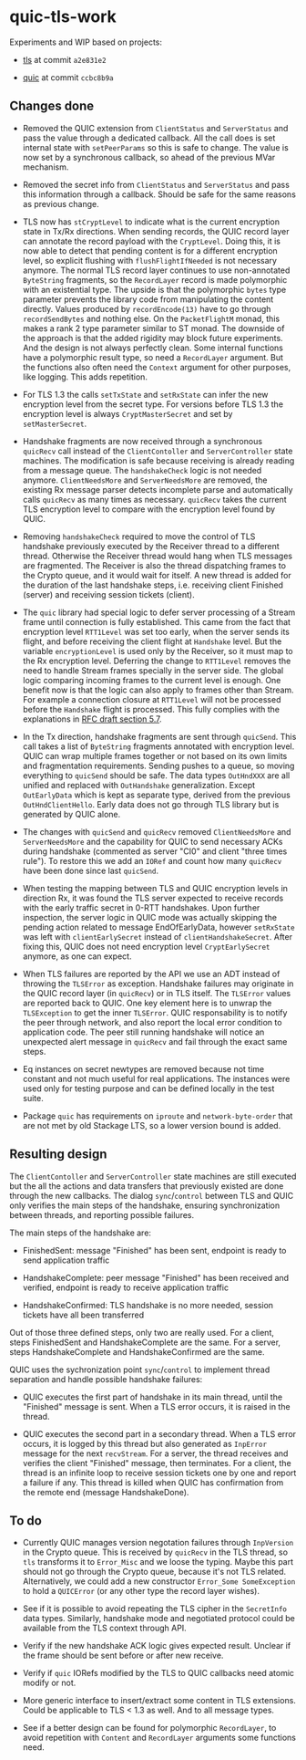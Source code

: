 # quic-tls-work

Experiments and WIP based on projects:

- [tls](https://github.com/vincenthz/hs-tls) at commit `a2e831e2`

- [quic](https://github.com/kazu-yamamoto/quic) at commit `ccbc8b9a`

## Changes done

- Removed the QUIC extension from `ClientStatus` and `ServerStatus` and pass the
  value through a dedicated callback.  All the call does is set internal state
  with `setPeerParams` so this is safe to change.  The value is now set by a
  synchronous callback, so ahead of the previous MVar mechanism.

- Removed the secret info from `ClientStatus` and `ServerStatus` and pass this
  information through a callback.  Should be safe for the same reasons as
  previous change.

- TLS now has `stCryptLevel` to indicate what is the current encryption state in
  Tx/Rx directions.  When sending records, the QUIC record layer can annotate
  the record payload with the `CryptLevel`.  Doing this, it is now able to
  detect that pending content is for a different encryption level, so explicit
  flushing with `flushFlightIfNeeded` is not necessary anymore.  The normal TLS
  record layer continues to use non-annotated `ByteString` fragments, so the
  `RecordLayer` record is made polymorphic with an existential type.  The upside
  is that the polymorphic `bytes` type parameter prevents the library code from
  manipulating the content directly.  Values produced by `recordEncode(13)` have
  to go through `recordSendBytes` and nothing else.  On the `PacketFlightM`
  monad, this makes a rank 2 type parameter similar to ST monad.  The downside
  of the approach is that the added rigidity may block future experiments.  And
  the design is not always perfectly clean.  Some internal functions have a
  polymorphic result type, so need a `RecordLayer` argument.  But the functions
  also often need the `Context` argument for other purposes, like logging.  This
  adds repetition.

- For TLS 1.3 the calls `setTxState` and `setRxState` can infer the new
  encryption level from the secret type.  For versions before TLS 1.3 the
  encryption level is always `CryptMasterSecret` and set by `setMasterSecret`.

- Handshake fragments are now received through a synchronous `quicRecv` call
  instead of the `ClientContoller` and `ServerController` state machines.  The
  modification is safe because receiving is already reading from a message
  queue.  The `handshakeCheck` logic is not needed anymore.  `ClientNeedsMore`
  and `ServerNeedsMore` are removed, the existing Rx message parser detects
  incomplete parse and automatically calls `quicRecv` as many times as
  necessary.  `quicRecv` takes the current TLS encryption level to compare with
  the encryption level found by QUIC.

- Removing `handshakeCheck` required to move the control of TLS handshake
  previously executed by the Receiver thread to a different thread.  Otherwise
  the Receiver thread would hang when TLS messages are fragmented.  The Receiver
  is also the thread dispatching frames to the Crypto queue, and it would wait
  for itself.  A new thread is added for the duration of the last handshake
  steps, i.e. receiving client Finished (server) and receiving session tickets
  (client).

- The `quic` library had special logic to defer server processing of a Stream
  frame until connection is fully established.  This came from the fact that
  encryption level `RTT1Level` was set too early, when the server sends its
  flight, and before receiving the client flight at `Handshake` level.  But the
  variable `encryptionLevel` is used only by the Receiver, so it must map to the
  Rx encryption level.  Deferring the change to `RTT1Level` removes the need to
  handle Stream frames specially in the server side.  The global logic comparing
  incoming frames to the current level is enough.  One benefit now is that the
  logic can also apply to frames other than Stream.  For example a connection
  closure at `RTT1Level` will not be processed before the `Handshake` flight is
  processed.  This fully complies with the explanations in [RFC draft section
  5.7](https://tools.ietf.org/html/draft-ietf-quic-tls-27#section-5.7).

- In the Tx direction, handshake fragments are sent through `quicSend`.  This
  call takes a list of `ByteString` fragments annotated with encryption level.
  QUIC can wrap multiple frames together or not based on its own limits and
  fragmentation requirements.  Sending pushes to a queue, so moving everything
  to `quicSend` should be safe.  The data types `OutHndXXX` are all unified and
  replaced with `OutHandshake` generalization.  Except `OutEarlyData` which is
  kept as separate type, derived from the previous `OutHndClientHello`.  Early
  data does not go through TLS library but is generated by QUIC alone.

- The changes with `quicSend` and `quicRecv` removed `ClientNeedsMore` and
  `ServerNeedsMore` and the capability for QUIC to send necessary ACKs during
  handshake (commented as server "CI0" and client "three times rule").  To
  restore this we add an `IORef` and count how many `quicRecv` have been done
  since last `quicSend`.

- When testing the mapping between TLS and QUIC encryption levels in direction
  Rx, it was found the TLS server expected to receive records with the early
  traffic secret in 0-RTT handshakes.  Upon further inspection, the server logic
  in QUIC mode was actually skipping the pending action related to message
  EndOfEarlyData, however `setRxState` was left with `clientEarlySecret` instead
  of `clientHandshakeSecret`.  After fixing this, QUIC does not need encryption
  level `CryptEarlySecret` anymore, as one can expect.

- When TLS failures are reported by the API we use an ADT instead of throwing
  the `TLSError` as exception.  Handshake failures may originate in the QUIC
  record layer (in `quicRecv`) or in TLS itself.  The `TLSError` values are
  reported back to QUIC.  One key element here is to unwrap the `TLSException`
  to get the inner `TLSError`.  QUIC responsability is to notify the peer
  through network, and also report the local error condition to application
  code.  The peer still running handshake will notice an unexpected alert
  message in `quicRecv` and fail through the exact same steps.

- Eq instances on secret newtypes are removed because not time constant and not
  much useful for real applications.  The instances were used only for testing
  purpose and can be defined locally in the test suite.

- Package `quic` has requirements on `iproute` and `network-byte-order` that are
  not met by old Stackage LTS, so a lower version bound is added.

## Resulting design

The `ClientContoller` and `ServerController` state machines are still executed
but the all the actions and data transfers that previously existed are done
through the new callbacks.  The dialog `sync`/`control` between TLS and QUIC
only verifies the main steps of the handshake, ensuring synchronization between
threads, and reporting possible failures.

The main steps of the handshake are:

- FinishedSent: message "Finished" has been sent, endpoint is ready to send
  application traffic

- HandshakeComplete: peer message "Finished" has been received and verified,
  endpoint is ready to receive application traffic

- HandshakeConfirmed: TLS handshake is no more needed, session tickets have all
  been transferred

Out of those three defined steps, only two are really used.  For a client, steps
FinishedSent and HandshakeComplete are the same.  For a server, steps
HandshakeComplete and HandshakeConfirmed are the same.

QUIC uses the sychronization point `sync`/`control` to implement thread
separation and handle possible handshake failures:

- QUIC executes the first part of handshake in its main thread, until the
  "Finished" message is sent.  When a TLS error occurs, it is raised in the
  thread.

- QUIC executes the second part in a secondary thread.  When a TLS error occurs,
  it is logged by this thread but also generated as `InpError` message for the
  next `recvStream`.  For a server, the thread receives and verifies the client
  "Finished" message, then terminates.  For a client, the thread is an infinite
  loop to receive session tickets one by one and report a failure if any.  This
  thread is killed when QUIC has confirmation from the remote end (message
  HandshakeDone).

## To do

- Currently QUIC manages version negotation failures through `InpVersion` in the
  Crypto queue.  This is received by `quicRecv` in the TLS thread, so `tls`
  transforms it to `Error_Misc` and we loose the typing.  Maybe this part should
  not go through the Crypto queue, because it's not TLS related.  Alternatively,
  we could add a new constructor `Error_Some SomeException` to hold a
  `QUICError` (or any other type the record layer wishes).

- See if it is possible to avoid repeating the TLS cipher in the `SecretInfo`
  data types.  Similarly, handshake mode and negotiated protocol could be
  available from the TLS context through API.

- Verify if the new handshake ACK logic gives expected result.  Unclear if the
  frame should be sent before or after new receive.

- Verify if `quic` IORefs modified by the TLS to QUIC callbacks need atomic
  modify or not.

- More generic interface to insert/extract some content in TLS extensions.
  Could be applicable to TLS < 1.3 as well.  And to all message types.

- See if a better design can be found for polymorphic `RecordLayer`, to avoid
  repetition with `Content` and `RecordLayer` arguments some functions need.
